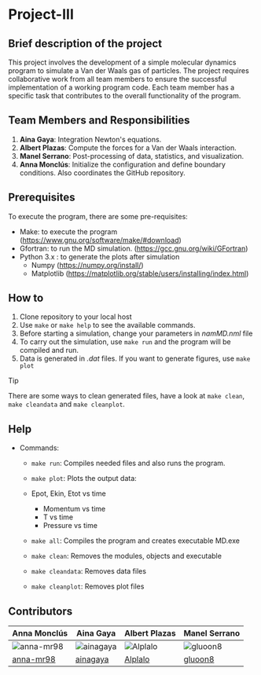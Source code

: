 # Project-III

## Brief description of the project
This project involves the development of a simple molecular dynamics program to simulate a Van der Waals gas of particles. The project requires collaborative work from all team members to ensure the successful implementation of a working program code. Each team member has a specific task that contributes to the overall functionality of the program.

## Team Members and Responsibilities

1. **Aina Gaya**: Integration Newton's equations.
2. **Albert Plazas**: Compute the forces for a Van der Waals interaction.
3. **Manel Serrano**:  Post-processing of data, statistics, and visualization.
4. **Anna Monclús**:  Initialize the configuration and define boundary conditions. Also coordinates the GitHub repository.


## Prerequisites
To execute the program, there are some pre-requisites:
- Make: to execute the program (https://www.gnu.org/software/make/#download)
- Gfortran: to run the MD simulation. (https://gcc.gnu.org/wiki/GFortran)
- Python 3.x : to generate the plots after simulation
  - Numpy (https://numpy.org/install/)
  - Matplotlib (https://matplotlib.org/stable/users/installing/index.html)


## How to

1. Clone repository to your local host
2. Use `make` or `make help` to see the available commands.
3. Before starting a simulation, change your parameters in *namMD.nml* file  
4. To carry out the simulation, use `make run` and the program will be compiled and run. 
5. Data is generated in *.dat* files. If you want to generate figures, use `make plot`

> [!TIP]
> There are some ways to clean generated files, have a look at `make clean`, `make cleandata` and `make cleanplot`.


## Help 
                          

- Commands:                                                       
  
  - `make run`: Compiles needed files and also runs the program.     
 
  - `make plot`: Plots the output data:                              
   - Epot, Ekin, Etot vs time                                   
     - Momentum vs time                                           
     - T vs time                                                  
     - Pressure vs time                                           
  - `make all`: Compiles the program and creates executable MD.exe   
 
  - `make clean`: Removes the modules, objects and executable        

  - `make cleandata`: Removes data files                             
 
  - `make cleanplot`: Removes plot files                             
 



## Contributors
|  Anna Monclús  |  Aina Gaya  |  Albert Plazas   |  Manel Serrano  |
| -------------- | ----------------- | ------------------ | ------------- |
| ![anna-mr98](https://github.com/Eines-Informatiques-Avancades/Project-III/tree/master/docs/anna-mr98.png "anna-mr98") | ![ainagaya](https://github.com/Eines-Informatiques-Avancades/Project-III/tree/master/docs/ainagaya.png "ainagaya") | ![Alplalo](https://github.com/Eines-Informatiques-Avancades/Project-III/tree/master/docs/Alplalo.png "Alplalo") | ![gluoon8](https://github.com/Eines-Informatiques-Avancades/Project-III/tree/master/docs/gluoon8.png "gluoon8") |
| [anna-mr98](https://github.com/anna-mr98)                                 | [ainagaya](https://github.com/ainagaya)| [Alplalo](https://github.com/Alplalo)                                  | [gluoon8](https://github.com/gluoon8)                                  |




